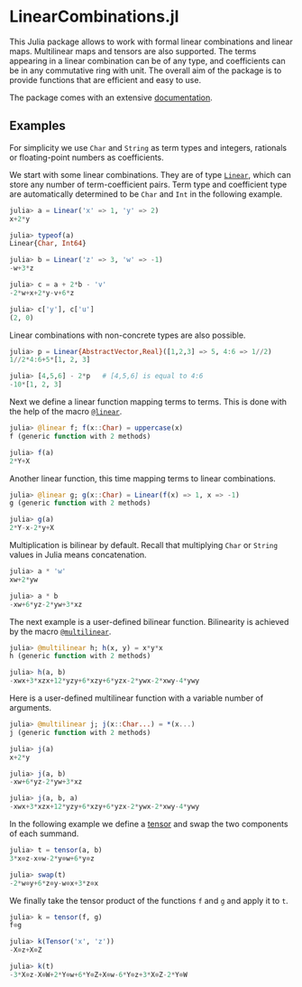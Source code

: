 # LinearCombinations.jl

This Julia package allows to work with formal linear combinations and linear maps.
Multilinear maps and tensors are also supported.
The terms appearing in a linear combination can be of any type,
and coefficients can be in any commutative ring with unit.
The overall aim of the package is to provide functions that are efficient and easy to use.

The package comes with an extensive [documentation](https://matthias314.github.io/LinearCombinations.jl/dev/).

## Examples

For simplicity we use `Char` and `String` as term types and integers, rationals or
floating-point numbers as coefficients.

We start with some linear combinations. They are of type [`Linear`](https://matthias314.github.io/LinearCombinations.jl/dev/linear/#LinearCombinations.Linear), which can store
any number of term-coefficient pairs. Term type and coefficient type are automatically
determined to be `Char` and `Int` in the following example.
```julia
julia> a = Linear('x' => 1, 'y' => 2)
x+2*y

julia> typeof(a)
Linear{Char, Int64}

julia> b = Linear('z' => 3, 'w' => -1)
-w+3*z

julia> c = a + 2*b - 'v'
-2*w+x+2*y-v+6*z

julia> c['y'], c['u']
(2, 0)
```
Linear combinations with non-concrete types are also possible.
```julia
julia> p = Linear{AbstractVector,Real}([1,2,3] => 5, 4:6 => 1//2)
1//2*4:6+5*[1, 2, 3]

julia> [4,5,6] - 2*p   # [4,5,6] is equal to 4:6
-10*[1, 2, 3]
```
Next we define a linear function mapping terms to terms. This is done with the help of the macro [`@linear`](https://matthias314.github.io/LinearCombinations.jl/dev/extensions/#LinearCombinations.@linear).
```julia
julia> @linear f; f(x::Char) = uppercase(x)
f (generic function with 2 methods)

julia> f(a)
2*Y+X
```
Another linear function, this time mapping terms to linear combinations.
```julia
julia> @linear g; g(x::Char) = Linear(f(x) => 1, x => -1)
g (generic function with 2 methods)

julia> g(a)
2*Y-x-2*y+X
```
Multiplication is bilinear by default.
Recall that multiplying `Char` or `String` values in Julia means concatenation.
```julia
julia> a * 'w'
xw+2*yw

julia> a * b
-xw+6*yz-2*yw+3*xz
```
The next example is a user-defined bilinear function. Bilinearity is achieved by the macro [`@multilinear`](https://matthias314.github.io/LinearCombinations.jl/dev/extensions/#LinearCombinations.@multilinear).
```julia
julia> @multilinear h; h(x, y) = x*y*x
h (generic function with 2 methods)

julia> h(a, b)
-xwx+3*xzx+12*yzy+6*xzy+6*yzx-2*ywx-2*xwy-4*ywy
```
Here is a user-defined multilinear function with a variable number of arguments.
```julia
julia> @multilinear j; j(x::Char...) = *(x...)
j (generic function with 2 methods)

julia> j(a)
x+2*y

julia> j(a, b)
-xw+6*yz-2*yw+3*xz

julia> j(a, b, a)
-xwx+3*xzx+12*yzy+6*xzy+6*yzx-2*ywx-2*xwy-4*ywy
```
In the following example we define a [tensor](https://matthias314.github.io/LinearCombinations.jl/dev/tensor/#LinearCombinations.Tensor) and swap the two components of each summand.
```julia
julia> t = tensor(a, b)
3*x⊗z-x⊗w-2*y⊗w+6*y⊗z

julia> swap(t)
-2*w⊗y+6*z⊗y-w⊗x+3*z⊗x
```
We finally take the tensor product of the functions `f` and `g` and apply it to `t`.
```julia
julia> k = tensor(f, g)
f⊗g

julia> k(Tensor('x', 'z'))
-X⊗z+X⊗Z

julia> k(t)
-3*X⊗z-X⊗W+2*Y⊗w+6*Y⊗Z+X⊗w-6*Y⊗z+3*X⊗Z-2*Y⊗W
```
